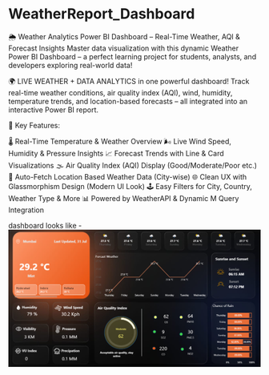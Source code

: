 # WeatherReport_Dashboard 

🌦️ Weather Analytics Power BI Dashboard – Real-Time Weather, AQI & Forecast Insights
Master data visualization with this dynamic Weather Power BI Dashboard – a perfect learning project for students, analysts, and developers exploring real-world data!

🌍 LIVE WEATHER + DATA ANALYTICS in one powerful dashboard!
Track real-time weather conditions, air quality index (AQI), wind, humidity, temperature trends, and location-based forecasts – all integrated into an interactive Power BI report.

🚀 Key Features:

🌡️ Real-Time Temperature & Weather Overview
🌬️ Live Wind Speed, Humidity & Pressure Insights
📈 Forecast Trends with Line & Card Visualizations
🌫️ Air Quality Index (AQI) Display (Good/Moderate/Poor etc.)
📍 Auto-Fetch Location Based Weather Data (City-wise)
🌐 Clean UX with Glassmorphism Design (Modern UI Look)
🕹️ Easy Filters for City, Country, Weather Type & More
📊 Powered by WeatherAPI & Dynamic M Query Integration

 dashboard looks like - 
![Dashboard Preview](https://github.com/aryanlowanshi/WeatherReport_Dashboard/blob/main/Screenshot%202025-08-14%20203150.png)
